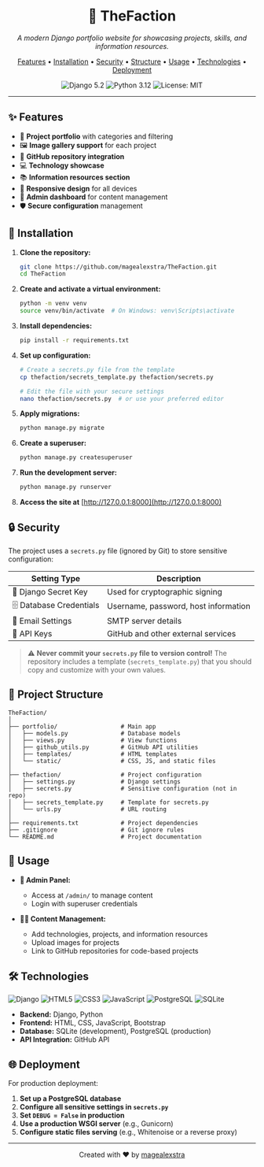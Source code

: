 <div align="center">
  <h1>🔱 TheFaction</h1>
  <p><i>A modern Django portfolio website for showcasing projects, skills, and information resources.</i></p>
  
  <p>
    <a href="#features">Features</a> •
    <a href="#installation">Installation</a> •
    <a href="#security">Security</a> •
    <a href="#project-structure">Structure</a> •
    <a href="#usage">Usage</a> •
    <a href="#technologies">Technologies</a> •
    <a href="#deployment">Deployment</a>
  </p>
  
  <p>
    <img src="https://img.shields.io/badge/Django-5.2-green.svg" alt="Django 5.2">
    <img src="https://img.shields.io/badge/Python-3.12-blue.svg" alt="Python 3.12">
    <img src="https://img.shields.io/badge/License-MIT-yellow.svg" alt="License: MIT">
  </p>
</div>

---

## ✨ Features <a name="features"></a>

- 📂 **Project portfolio** with categories and filtering
- 🖼️ **Image gallery support** for each project
- 🔄 **GitHub repository integration**
- 💻 **Technology showcase**
- 📚 **Information resources section**
- 📱 **Responsive design** for all devices
- 🔐 **Admin dashboard** for content management
- 🛡️ **Secure configuration** management

## 🚀 Installation <a name="installation"></a>

1. **Clone the repository:**
   ```bash
   git clone https://github.com/magealexstra/TheFaction.git
   cd TheFaction
   ```

2. **Create and activate a virtual environment:**
   ```bash
   python -m venv venv
   source venv/bin/activate  # On Windows: venv\Scripts\activate
   ```

3. **Install dependencies:**
   ```bash
   pip install -r requirements.txt
   ```

4. **Set up configuration:**
   ```bash
   # Create a secrets.py file from the template
   cp thefaction/secrets_template.py thefaction/secrets.py
   
   # Edit the file with your secure settings
   nano thefaction/secrets.py  # or use your preferred editor
   ```

5. **Apply migrations:**
   ```bash
   python manage.py migrate
   ```

6. **Create a superuser:**
   ```bash
   python manage.py createsuperuser
   ```

7. **Run the development server:**
   ```bash
   python manage.py runserver
   ```

8. **Access the site at** [http://127.0.0.1:8000](http://127.0.0.1:8000)

## 🔒 Security <a name="security"></a>

The project uses a `secrets.py` file (ignored by Git) to store sensitive configuration:

| Setting Type | Description |
|--------------|-------------|
| 🔑 Django Secret Key | Used for cryptographic signing |
| 🗄️ Database Credentials | Username, password, host information |
| 📧 Email Settings | SMTP server details |
| 🔐 API Keys | GitHub and other external services |

> ⚠️ **Never commit your `secrets.py` file to version control!** The repository includes a template (`secrets_template.py`) that you should copy and customize with your own values.

## 📁 Project Structure <a name="project-structure"></a>

```
TheFaction/
│
├── portfolio/                  # Main app
│   ├── models.py               # Database models
│   ├── views.py                # View functions
│   ├── github_utils.py         # GitHub API utilities
│   ├── templates/              # HTML templates
│   └── static/                 # CSS, JS, and static files
│
├── thefaction/                 # Project configuration
│   ├── settings.py             # Django settings
│   ├── secrets.py              # Sensitive configuration (not in repo)
│   ├── secrets_template.py     # Template for secrets.py
│   └── urls.py                 # URL routing
│
├── requirements.txt            # Project dependencies
├── .gitignore                  # Git ignore rules
└── README.md                   # Project documentation
```

## 📝 Usage <a name="usage"></a>

- **🔐 Admin Panel:**
  - Access at `/admin/` to manage content
  - Login with superuser credentials

- **👨‍💻 Content Management:**
  - Add technologies, projects, and information resources
  - Upload images for projects
  - Link to GitHub repositories for code-based projects

## 🛠️ Technologies <a name="technologies"></a>

<p>
  <img src="https://img.shields.io/badge/Django-092E20?style=for-the-badge&logo=django&logoColor=white" alt="Django">
  <img src="https://img.shields.io/badge/HTML5-E34F26?style=for-the-badge&logo=html5&logoColor=white" alt="HTML5">
  <img src="https://img.shields.io/badge/CSS3-1572B6?style=for-the-badge&logo=css3&logoColor=white" alt="CSS3">
  <img src="https://img.shields.io/badge/JavaScript-F7DF1E?style=for-the-badge&logo=javascript&logoColor=black" alt="JavaScript">
  <img src="https://img.shields.io/badge/PostgreSQL-316192?style=for-the-badge&logo=postgresql&logoColor=white" alt="PostgreSQL">
  <img src="https://img.shields.io/badge/SQLite-07405E?style=for-the-badge&logo=sqlite&logoColor=white" alt="SQLite">
</p>

- **Backend:** Django, Python
- **Frontend:** HTML, CSS, JavaScript, Bootstrap
- **Database:** SQLite (development), PostgreSQL (production)
- **API Integration:** GitHub API

## 🌐 Deployment <a name="deployment"></a>

For production deployment:

1. **Set up a PostgreSQL database**
2. **Configure all sensitive settings in `secrets.py`**
3. **Set `DEBUG = False` in production**
4. **Use a production WSGI server** (e.g., Gunicorn)
5. **Configure static files serving** (e.g., Whitenoise or a reverse proxy)

---

<div align="center">
  <p>Created with ❤️ by <a href="https://github.com/magealexstra">magealexstra</a></p>
</div>